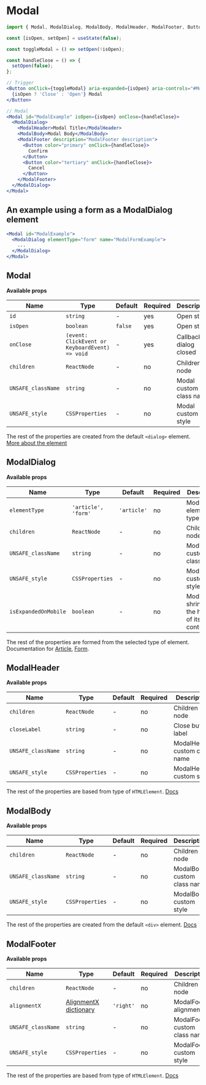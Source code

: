 # Modal

```jsx
import { Modal, ModalDialog, ModalBody, ModalHeader, ModalFooter, Button } from '@lmc-eu/spirit-web-react/components';
```

```jsx
const [isOpen, setOpen] = useState(false);

const toggleModal = () => setOpen(!isOpen);

const handleClose = () => {
  setOpen(false);
};

// Trigger
<Button onClick={toggleModal} aria-expanded={isOpen} aria-controls="#ModalExample">
  {isOpen ? 'Close' : 'Open'} Modal
</Button>

// Modal
<Modal id="ModalExample" isOpen={isOpen} onClose={handleClose}>
  <ModalDialog>
    <ModalHeader>Modal Title</ModalHeader>
    <ModalBody>Modal Body</ModalBody>
    <ModalFooter description="ModalFooter description">
      <Button color="primary" onClick={handleClose}>
        Confirm
      </Button>
      <Button color="tertiary" onClick={handleClose}>
        Cancel
      </Button>
    </ModalFooter>
  </ModalDialog>
</Modal>
```

## An example using a form as a ModalDialog element

```jsx
<Modal id="ModalExample">
  <ModalDialog elementType="form" name="ModalFormExample">
    ...
  </ModalDialog>
</Modal>
```

## Modal

**Available props**

| Name               | Type                                           | Default | Required | Description               |
| ------------------ | ---------------------------------------------- | ------- | -------- | ------------------------- |
| `id`               | `string`                                       | -       | yes      | Open state                |
| `isOpen`           | `boolean`                                      | `false` | yes      | Open state                |
| `onClose`          | `(event: ClickEvent or KeyboardEvent) => void` | -       | yes      | Callback on dialog closed |
| `children`         | `ReactNode`                                    | -       | no       | Children node             |
| `UNSAFE_className` | `string`                                       | -       | no       | Modal custom class name   |
| `UNSAFE_style`     | `CSSProperties`                                | -       | no       | Modal custom style        |

The rest of the properties are created from the default `<dialog>` element. [More about the element][DialogElementDocs]

## ModalDialog

**Available props**

| Name                 | Type                | Default     | Required | Description                                          |
| -------------------- | ------------------- | ----------- | -------- | ---------------------------------------------------- |
| `elementType`        | `'article', 'form'` | `'article'` | no       | ModalDialog element type                             |
| `children`           | `ReactNode`         | -           | no       | Children node                                        |
| `UNSAFE_className`   | `string`            | -           | no       | ModalDialog custom class name                        |
| `UNSAFE_style`       | `CSSProperties`     | -           | no       | ModalDialog custom style                             |
| `isExpandedOnMobile` | `boolean`           | -           | no       | ModalDialog shrinks to fit the height of its content |

The rest of the properties are formed from the selected type of element. Documentation for [Article][ArticleElementDocs], [Form][FormElementDocs].

## ModalHeader

**Available props**

| Name               | Type            | Default | Required | Description                   |
| ------------------ | --------------- | ------- | -------- | ----------------------------- |
| `children`         | `ReactNode`     | -       | no       | Children node                 |
| `closeLabel`       | `string`        | -       | no       | Close button label            |
| `UNSAFE_className` | `string`        | -       | no       | ModalHeader custom class name |
| `UNSAFE_style`     | `CSSProperties` | -       | no       | ModalHeader custom style      |

The rest of the properties are based from type of `HTMLElement`. [Docs][HTMLElementDocs]

## ModalBody

**Available props**

| Name               | Type            | Default | Required | Description                 |
| ------------------ | --------------- | ------- | -------- | --------------------------- |
| `children`         | `ReactNode`     | -       | no       | Children node               |
| `UNSAFE_className` | `string`        | -       | no       | ModalBody custom class name |
| `UNSAFE_style`     | `CSSProperties` | -       | no       | ModalBody custom style      |

The rest of the properties are created from the default `<div>` element. [Docs][DivElementDocs]

## ModalFooter

**Available props**

| Name               | Type                                          | Default   | Required | Description                   |
| ------------------ | --------------------------------------------- | --------- | -------- | ----------------------------- |
| `children`         | `ReactNode`                                   | -         | no       | Children node                 |
| `alignmentX`       | [AlignmentX dictionary][dictionary-alignment] | `'right'` | no       | ModalFooter alignment         |
| `UNSAFE_className` | `string`                                      | -         | no       | ModalFooter custom class name |
| `UNSAFE_style`     | `CSSProperties`                               | -         | no       | ModalFooter custom style      |

The rest of the properties are based from type of `HTMLElement`. [Docs][HTMLElementDocs]

[DialogElementDocs]: https://developer.mozilla.org/en-US/docs/Web/HTML/Element/dialog
[ArticleElementDocs]: https://developer.mozilla.org/en-US/docs/Web/HTML/Element/article
[FormElementDocs]: https://developer.mozilla.org/en-US/docs/Web/HTML/Element/form
[DivElementDocs]: https://developer.mozilla.org/en-US/docs/Web/HTML/Element/div
[HTMLElementDocs]: https://developer.mozilla.org/en-US/docs/Web/API/HTMLElement
[dictionary-alignment]: https://github.com/lmc-eu/spirit-design-system/blob/main/docs/DICTIONARIES.md#alignment
